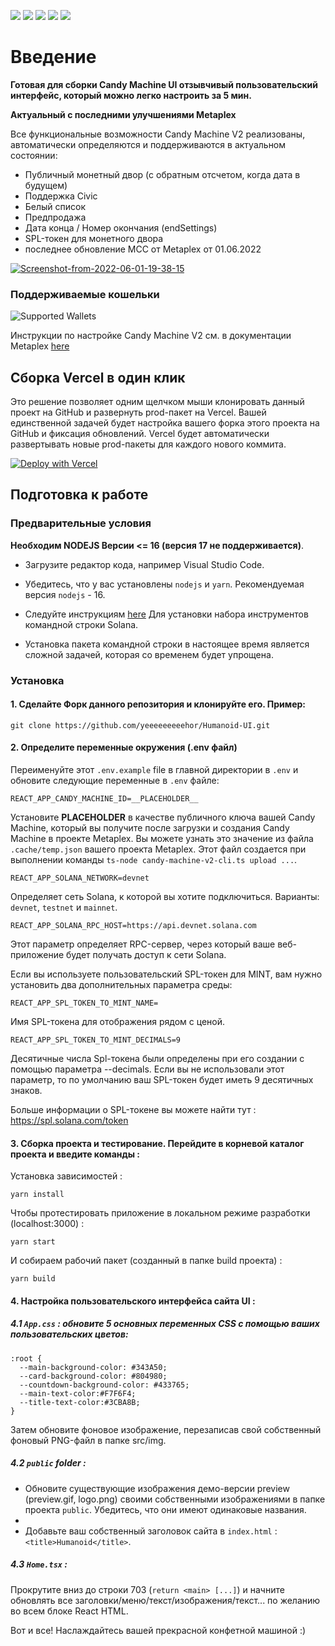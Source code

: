 ![](https://img.shields.io/github/languages/code-size/yeeeeeeeeehor/Humanoid-UI?style=for-the-badge)
![](https://img.shields.io/github/downloads/yeeeeeeeeehor/Humanoid-Ui/total?style=for-the-badge)
![](https://img.shields.io/github/v/release/yeeeeeeeeehor/Humanoid-Ui?style=for-the-badge)
![](https://img.shields.io/github/release-date/yeeeeeeeeehor/Humanoid-Ui?style=for-the-badge)
![](https://img.shields.io/badge/Vercel-000000?style=for-the-badge&logo=vercel&logoColor=white)


# Введение

**Готовая для сборки Candy Machine UI отзывчивый пользовательский интерфейс, который можно легко настроить за 5 мин.**

**Актуальный с последними улучшениями Metaplex**

Все функциональные возможности Candy Machine V2 реализованы, автоматически определяются и поддерживаются в актуальном состоянии:

 - Публичный монетный двор (с обратным отсчетом, когда дата в будущем)
 - Поддержка Civic
 - Белый список
 - Предпродажа
 - Дата конца / Номер окончания (endSettings)
 - SPL-токен для монетного двора
 - последнее обновление MCC от Metaplex от 01.06.2022

<a href="https://ibb.co/wrk92z6"><img src="https://i.ibb.co/LhFLsZp/Screenshot-from-2022-06-01-19-38-15.png" alt="Screenshot-from-2022-06-01-19-38-15" border="0"></a>

### Поддерживаемые кошельки

![Supported Wallets](https://i.ibb.co/DC6Wt66/wallets.png)

Инструкции по настройке Candy Machine V2 см. в документации Metaplex [here](https://docs.metaplex.com/candy-machine-v2/Introduction)

## Сборка Vercel в один клик 

Это решение позволяет одним щелчком мыши клонировать данный проект на GitHub и развернуть prod-пакет на Vercel.
Вашей единственной задачей будет настройка вашего форка этого проекта на GitHub и фиксация обновлений.
Vercel будет автоматически развертывать новые prod-пакеты для каждого нового коммита.

[![Deploy with Vercel](https://vercel.com/button)](https://vercel.com/new/clone?repository-url=https%3A%2F%2Fgithub.com%2FFulgurus%2Fcandy-machine-v2-responsive-ui&env=REACT_APP_CANDY_MACHINE_ID,REACT_APP_SOLANA_NETWORK,REACT_APP_SOLANA_RPC_HOST&envDescription=Populate%20REACT_APP_CANDY_MACHINE_ID%20with%20your%20candy%20machine%20public%20key%2C%20REACT_APP_SOLANA_NETWORK%20with%20the%20solana%20network%20(devnet%2Fmainnet-beta)%20and%20REACT_APP_SOLANA_RPC_HOST%20with%20the%20RPC%20URL%20(example%20for%20devnet%20%3A%20https%3A%2F%2Fapi.devnet.solana.com)&envLink=https%3A%2F%2Fdocs.solana.com%2Fcluster%2Frpc-endpoints%23mainnet-beta&demo-title=My%20Demo%20Mint%20Page&demo-description=A%20one-click%20generated%20solana%20minting%20responsive%20website.&demo-url=https%3A%2F%2Fwww.mintgatsbyclub.net%2F&demo-image=https%3A%2F%2Fi.ibb.co%2FyPrdrrF%2Fcmv2.png)

## Подготовка к работе

### Предварительные условия

**Необходим NODEJS Версии <= 16 (версия 17 не поддерживается)**.

* Загрузите редактор кода, например Visual Studio Code.

* Убедитесь, что у вас установлены `nodejs` и `yarn`. Рекомендуемая версия `nodejs` - 16.

* Следуйте инструкциям [here](https://docs.solana.com/cli/install-solana-cli-tools) Для установки набора инструментов командной строки Solana.

* Установка пакета командной строки в настоящее время является сложной задачей, которая со временем будет упрощена.

### Установка

#### 1. Сделайте Форк данного репозитория и клонируйте его. Пример:

```
git clone https://github.com/yeeeeeeeeehor/Humanoid-UI.git
```

#### 2. Определите переменные окружения (.env файл)

Переименуйте этот `.env.example` file в главной директории в `.env` и обновите следующие переменные в `.env` файле:

```
REACT_APP_CANDY_MACHINE_ID=__PLACEHOLDER__
```
Установите __PLACEHOLDER__ в качестве публичного ключа вашей Candy Machine, который вы получите после загрузки и создания Candy Machine в проекте Metaplex. 
Вы можете узнать это значение из файла `.cache/temp.json` вашего проекта Metaplex. 
Этот файл создается при выполнении команды `ts-node candy-machine-v2-cli.ts upload ...`.
```
REACT_APP_SOLANA_NETWORK=devnet
```

Определяет сеть Solana, к которой вы хотите подключиться. Варианты: `devnet`, `testnet` и `mainnet`.

```
REACT_APP_SOLANA_RPC_HOST=https://api.devnet.solana.com
```

Этот параметр определяет RPC-сервер, через который ваше веб-приложение будет получать доступ к сети Solana.


Если вы используете пользовательский SPL-токен для MINT, вам нужно установить два дополнительных параметра среды:


```
REACT_APP_SPL_TOKEN_TO_MINT_NAME=
```

Имя SPL-токена для отображения рядом с ценой.

```
REACT_APP_SPL_TOKEN_TO_MINT_DECIMALS=9
```

Десятичные числа Spl-токена были определены при его создании с помощью параметра --decimals. 
Если вы не использовали этот параметр, то по умолчанию ваш SPL-токен будет иметь 9 десятичных знаков.

Больше информации о SPL-токене вы можете найти тут : https://spl.solana.com/token

#### 3. Сборка проекта и тестирование. Перейдите в корневой каталог проекта и введите команды :

Установка зависимостей :

```
yarn install
```

Чтобы протестировать приложение в локальном режиме разработки (localhost:3000) :

```
yarn start
```

И собираем рабочий пакет (созданный в папке build проекта) :

```
yarn build
```

#### 4. Настройка пользовательского интерфейса сайта UI :

##### 4.1 `App.css` : обновите 5 основных переменных CSS с помощью ваших пользовательских цветов:

```
:root {
  --main-background-color: #343A50;
  --card-background-color: #804980;
  --countdown-background-color: #433765;
  --main-text-color:#F7F6F4;
  --title-text-color:#3CBA8B;
}
```

Затем обновите фоновое изображение, перезаписав свой собственный фоновый PNG-файл в папке src/img.

##### 4.2 `public` folder :

- Обновите существующие изображения демо-версии preview (preview.gif, logo.png) своими собственными изображениями в папке проекта `public`. Убедитесь, что они имеют одинаковые названия.
- 
- Добавьте ваш собственный заголовок сайта в `index.html` : `<title>Humanoid</title>`.

##### 4.3 `Home.tsx` :

Прокрутите вниз до строки 703 (`return <main> [...]`) и начните обновлять все заголовки/меню/текст/изображения/текст... по желанию во всем блоке React HTML.

Вот и все! Наслаждайтесь вашей прекрасной конфетной машиной :)



